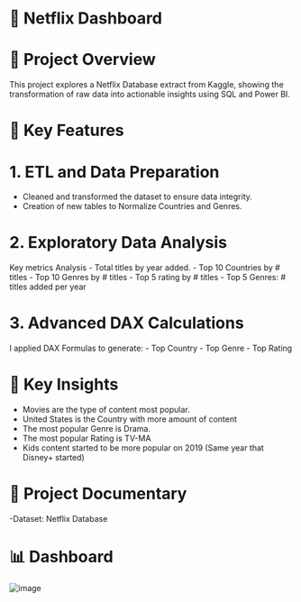# 🎥 Netflix Dashboard 

# 📝 Project Overview 

This project explores a Netflix Database extract from Kaggle, showing the transformation of raw data into actionable insights using SQL and Power BI. 

# 🔧 Key Features

#  1. ETL and Data Preparation

  - Cleaned and transformed the dataset to ensure data integrity.
  - Creation of new tables to Normalize Countries and Genres.
  
# 2. Exploratory Data Analysis

  Key metrics Analysis
    - Total titles by year added.
    - Top 10 Countries by # titles
    - Top 10 Genres by # titles
    - Top 5 rating by # titles
    - Top 5 Genres: # titles added per year

# 3. Advanced DAX Calculations

  I applied DAX Formulas to generate:
     - Top Country
     - Top Genre
     - Top Rating


# 🎯 Key Insights

  - Movies are the type of content most popular.
  - United States is the Country with more amount of content
  - The most popular Genre is Drama.
  - The most popular Rating is TV-MA
  - Kids content started to be more popular on 2019 (Same year that Disney+ started)

# 📁 Project Documentary

  -Dataset: Netflix Database
  

# 📊 Dashboard 
![image](https://github.com/user-attachments/assets/b47902d4-c4e2-4f57-99cf-de41525bf2a2)







